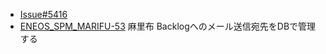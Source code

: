 - [Issue#5416](https://github.com/Bee2B/eneos-spm/issues/5416)
- [ENEOS_SPM_MARIFU-53](https://vqit.backlog.com/view/ENEOS_SPM_MARIFU-53) 麻里布 Backlogへのメール送信宛先をDBで管理する
